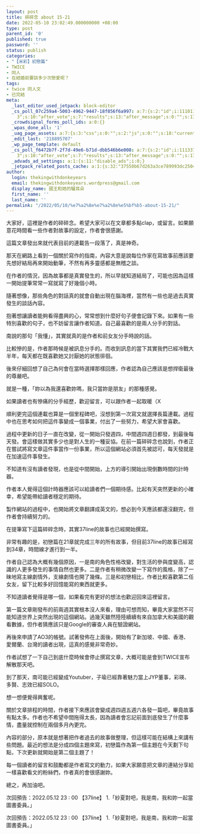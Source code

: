 ```yaml
---
layout: post
title: 碎碎念 about 15-21
date: 2022-05-10 23:02:49.000000000 +08:00
type: post
parent_id: '0'
published: true
password: ''
status: publish
categories:
- "【米彩】初戀篇"
- TWICE
- 同人
- 在結婚前要談多少次戀愛呢？
tags:
- twice 同人文
- 已完結
meta:
  _last_editor_used_jetpack: block-editor
  _cs_poll_07c259a4-5003-4962-9447-18f856f6a997: a:7:{s:2:"id";i:11101119;s:8:"question";s:0:"";s:4:"note";s:0:"";s:8:"settings";a:10:{s:5:"title";s:20:"未命名的掌聲
    3";s:10:"after_vote";s:7:"results";s:13:"after_message";s:0:"";s:17:"randomize_answers";b:0;s:20:"restrict_vote_repeat";b:0;s:7:"captcha";b:0;s:15:"multiple_choice";b:0;s:12:"redirect_url";s:0:"";s:12:"close_status";s:4:"open";s:11:"close_after";b:0;}s:7:"answers";a:1:{i:0;a:3:{s:11:"answer_text";s:4:"clap";s:2:"id";i:50881997;s:9:"client_id";s:36:"c81c8efa-a301-4de4-aec8-fe28a08c18ad";}}s:11:"source_link";s:32:"http://thekingwithdonkeyears.com";s:9:"client_id";s:36:"07c259a4-5003-4962-9447-18f856f6a997";}
  _crowdsignal_forms_poll_ids: a:0:{}
  _wpas_done_all: '1'
  _uag_page_assets: a:7:{s:3:"css";s:0:"";s:2:"js";s:0:"";s:18:"current_block_list";a:8:{i:0;s:14:"core/post-date";i:1;s:26:"crowdsignal-forms/applause";i:2;s:14:"core/paragraph";i:3;s:25:"core/post-navigation-link";i:4;s:15:"core/categories";i:5;s:10:"core/group";i:6;s:12:"core/heading";i:7;s:17:"core/latest-posts";}s:8:"uag_flag";b:0;s:11:"uag_version";s:10:"1653055462";s:6:"gfonts";a:0:{}s:14:"uag_faq_layout";b:0;}
  _edit_last: '218895707'
  _wp_page_template: default
  _cs_poll_f6472b7f-2f7d-49e6-b71d-dbb546b6e008: a:7:{s:2:"id";i:11133771;s:8:"question";s:0:"";s:4:"note";s:0:"";s:8:"settings";a:10:{s:5:"title";s:20:"未命名的掌聲
    3";s:10:"after_vote";s:7:"results";s:13:"after_message";s:0:"";s:17:"randomize_answers";b:0;s:20:"restrict_vote_repeat";b:0;s:7:"captcha";b:0;s:15:"multiple_choice";b:0;s:12:"redirect_url";s:0:"";s:12:"close_status";s:4:"open";s:11:"close_after";i:42804867299;}s:7:"answers";a:1:{i:0;a:3:{s:11:"answer_text";s:4:"clap";s:2:"id";i:50992398;s:9:"client_id";s:36:"c81c8efa-a301-4de4-aec8-fe28a08c18ad";}}s:11:"source_link";s:32:"http://thekingwithdonkeyears.com";s:9:"client_id";s:36:"f6472b7f-2f7d-49e6-b71d-dbb546b6e008";}
  _advads_ad_settings: a:1:{s:11:"disable_ads";i:0;}
  _jetpack_related_posts_cache: a:1:{s:32:"37550b67d263a3ce789993dc25046c5f";a:2:{s:7:"expires";i:1730031928;s:7:"payload";a:6:{i:0;a:1:{s:2:"id";i:111;}i:1;a:1:{s:2:"id";i:233;}i:2;a:1:{s:2:"id";i:3009;}i:3;a:1:{s:2:"id";i:3080;}i:4;a:1:{s:2:"id";i:3581;}i:5;a:1:{s:2:"id";i:3911;}}}}
author:
  login: thekingwithdonkeyears
  email: thekingwithdonkeyears.wordpress@gmail.com
  display_name: 國王和她的驢耳朵
  first_name: ''
  last_name: ''
permalink: "/2022/05/10/%e7%a2%8e%e7%a2%8e%e5%bf%b5-about-15-21/"
---
```


大家好，這裡是作者的碎碎念。希望大家可以在文章都多點clap，或留言。如果願意花時間看一些作者對故事的設定，作者會很感謝。

這篇文章發出來就代表目前的連載告一段落了，真是神奇。

那天在網路上看到一個關於寫作的指南，內容大意是說每位作家在寫故事前應該要先想好結局再來開始動筆，不然有再多靈感都是無稽之談。

在作者的情況，因為故事都是真實發生的，所以早就知道結局了，可能也因為這樣一開始提筆常常一寫就寫了好幾個小時。

隨著想像，那些角色的對話真的就會自動出現在腦海裡，當然有一些也是過去真實發生的談話內容。

抱著想讓讀者能夠看得盡興的心，常常想到什麼好句子便會記錄下來。如果有一些特別喜歡的句子，也不妨留言讓作者知道。自己最喜歡的是兩人分手的對話。

南說的那句「我懂」，其實就真的是作者和前女友分手時說的話。

比較慘的是，作者那時候是被訊息分手的。而收到訊息的當下其實我們已經冷戰大半年，每天都在既喜歡她又討厭她的狀態徘徊。

後來仔細回想了自己為何會在當時選擇那樣回應，作者認為自己應該是想捍衛最後的尊嚴吧。

就是一種，「妳以為我還喜歡妳嗎，我只當妳是朋友」的那種感覺。

如果讀者也有慘痛的分手經歷，歡迎留言，可以跟作者一起取暖（X

順利更完這個連載也算是一個里程碑吧，沒想到第一次寫文就選擇長篇連載。過程中也在思考如何把這件事變成一個事業，付出了一些努力，希望大家會喜歡。

過程中更新的日子一直在改變，從一開始只發週四，中間週四週日都發，到最後每天發。會這樣做其實多少也是對人生的一種妥協。在前一篇碎碎念也說到，作者正在嘗試將寫文章這件事當作一份事業，所以這個網站必須首先被認可，每天發就是在加速這件事發生。

不知道有沒有讀者發現，也是從中間開始，上方的導引開始出現倒數時間的計時器。

作者本人覺得這個計時器應該可以給讀者們一個期待感。比起有天突然更新的小確幸，希望能帶給讀者穩定的期待。

製作網站的過程中，也開始將文章翻譯成英文的，想必到今天應該都還沒翻完，但作者會持續努力的。

在提筆寫下這篇碎碎念時，其實37line的故事也已經開始撰寫。

非常有趣的是，初戀篇在21章就完成三年的所有故事，但目前37line的故事已經寫到34章，時間線才進行到一半。

作者自己認為大概有幾個原因，一是南的角色性格改變，對生活的參與度變高，認識的人更多發生的事情自然也更多。二是作者有稍微改變一下寫作的風格，除了一昧地寫主線劇情外，支線劇情也開了幾條。三是和初戀相比，作者比較喜歡第二任女友，留下比較多好回憶能寫的東西就更多。

不知道讀者覺得是哪一個，如果看完有更好的想法也歡迎回來這裡留言。

第一篇文章剛發布的前兩週其實根本沒人來看，理由可想而知，畢竟大家當然不可能知道世界上突然出現的這個網站。過幾天雖然陸陸續續有來自加拿大和美國的觀看數據，但作者猜應該只是Google的審查人員在驗證網站。

再後來申請了AO3的帳號。試著發佈在上面後，開始有了新加坡、中國、香港、愛爾蘭、台灣的讀者出現，這真的感覺非常奇妙。

作者試想了一下自己到底什麼時候會停止撰寫文章，大概可能是會到TWICE宣布解散那天吧。

到了那天，南可能已經變成Youtuber，子瑜已經靠著魅力當上JYP董事，彩瑛、多賢、志效已經SOLO。

想一想便覺得興奮呢。

關於文章排程的時間，作者接下來應該會變成週四週五週六各發一篇吧，畢竟故事有點太多。作者也不希望中間拖得太長，因為讀者會忘記前面到底發生了什麼事情，盡量就控制在兩個多月內更完。

內容的部分，原本就是想著把作者過去的故事做整理，但這樣可能在結構上來講有些問題。最近的想法是分成四個主題來寫，初戀篇作為第一個主題在今天劃下句點，下次更新就開始是第二個主題了！

每一個讀者的留言和鼓勵都是作者寫文的動力，如果大家願意把文章的連結分享給一樣喜歡看文的粉絲們，作者真的會很感謝妳。

總之，再加油吧。

次回預告：2022.05.12 23 : 00 【37line】 1.「紗夏對吧，我是南，我和妳一起當圖書委員。」

次回預告：2022.05.12 23 : 00 【37line】 1.「紗夏對吧，我是南，我和妳一起當圖書委員。」
